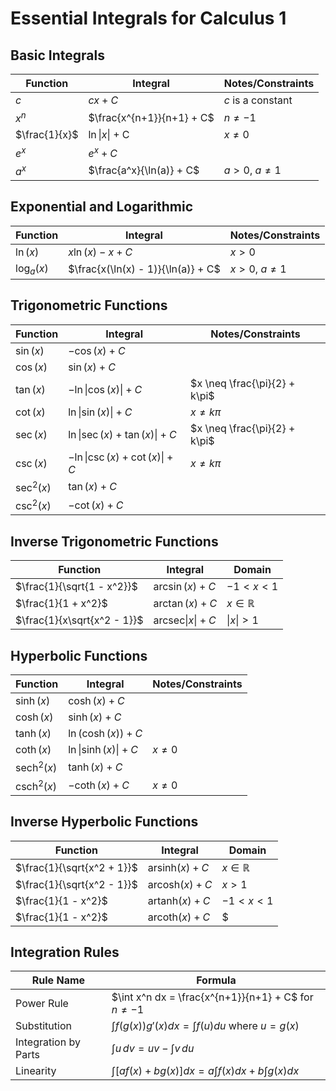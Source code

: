 # Essential Integrals for Calculus 1

## Basic Integrals

| Function          | Integral                            | Notes/Constraints           |
|-------------------|-------------------------------------|-----------------------------|
| $c$              | $cx + C$                           | $c$ is a constant           |
| $x^n$            | $\frac{x^{n+1}}{n+1} + C$          | $n \neq -1$                 |
| $\frac{1}{x}$    | $\ln\|x\|$ + C                     | $x \neq 0$                  |
| $e^x$            | $e^x + C$                          |                              |
| $a^x$            | $\frac{a^x}{\ln(a)} + C$           | $a > 0$, $a \neq 1$         |

## Exponential and Logarithmic

| Function          | Integral                            | Notes/Constraints           |
|-------------------|-------------------------------------|-----------------------------|
| $\ln(x)$         | $x\ln(x) - x + C$                  | $x > 0$                     |
| $\log_a(x)$      | $\frac{x(\ln(x) - 1)}{\ln(a)} + C$ | $x > 0$, $a \neq 1$         |

## Trigonometric Functions

| Function          | Integral                            | Notes/Constraints                   |
|-------------------|-------------------------------------|-------------------------------------|
| $\sin(x)$        | $-\cos(x) + C$                     |                                     |
| $\cos(x)$        | $\sin(x) + C$                      |                                     |
| $\tan(x)$        | $-\ln\|\cos(x)\| + C$               | $x \neq \frac{\pi}{2} + k\pi$      |
| $\cot(x)$        | $\ln\|\sin(x)\| + C$                 | $x \neq k\pi$                      |
| $\sec(x)$        | $\ln\|\sec(x) + \tan(x)\| + C$       | $x \neq \frac{\pi}{2} + k\pi$      |
| $\csc(x)$        | $-\ln\|\csc(x) + \cot(x)\| + C$      | $x \neq k\pi$                      |
| $\sec^2(x)$      | $\tan(x) + C$                      |                                     |
| $\csc^2(x)$      | $-\cot(x) + C$                     |                                     |

## Inverse Trigonometric Functions

| Function                  | Integral                    | Domain             |
|---------------------------|-----------------------------|--------------------|
| $\frac{1}{\sqrt{1 - x^2}}$ | $\arcsin(x) + C$            | $-1 < x < 1$       |
| $\frac{1}{1 + x^2}$       | $\arctan(x) + C$            | $x \in \mathbb{R}$ |
| $\frac{1}{x\sqrt{x^2 - 1}}$| $\mathrm{arcsec}\|x\| + C$    | $\|x\| > 1$          |

## Hyperbolic Functions

| Function            | Integral                      | Notes/Constraints  |
|---------------------|-------------------------------|--------------------|
| $\sinh(x)$          | $\cosh(x) + C$                |                    |
| $\cosh(x)$          | $\sinh(x) + C$                |                    |
| $\tanh(x)$          | $\ln (\cosh(x)) + C$           |                    |
| $\coth(x)$          | $\ln\|\sinh(x)\| + C$           | $x \neq 0$         |
| $\mathrm{sech}^2(x)$| $\tanh(x) + C$                |                    |
| $\mathrm{csch}^2(x)$| $-\coth(x) + C$               | $x \neq 0$         |

## Inverse Hyperbolic Functions

| Function                  | Integral                    | Domain             |
|---------------------------|-----------------------------|--------------------|
| $\frac{1}{\sqrt{x^2 + 1}}$ | $\mathrm{arsinh}(x) + C$    | $x \in \mathbb{R}$ |
| $\frac{1}{\sqrt{x^2 - 1}}$ | $\mathrm{arcosh}(x) + C$    | $x > 1$            |
| $\frac{1}{1 - x^2}$       | $\mathrm{artanh}(x) + C$    | $-1 < x < 1$       |
| $\frac{1}{1 - x^2}$       | $\mathrm{arcoth}(x) + C$    | $|x| > 1$          |

## Integration Rules

| Rule Name           | Formula                                                                 |
|---------------------|-------------------------------------------------------------------------|
| Power Rule          | $\int x^n dx = \frac{x^{n+1}}{n+1} + C$ for $n \neq -1$                |
| Substitution        | $\int f(g(x))g'(x) dx = \int f(u) du$ where $u = g(x)$                 |
| Integration by Parts| $\int u \, dv = uv - \int v \, du$                                     |
| Linearity           | $\int [af(x) + bg(x)] dx = a\int f(x) dx + b\int g(x) dx$              |